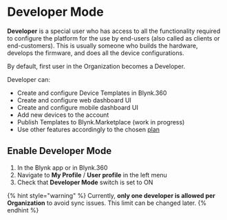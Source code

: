 # Developer Mode

**Developer** is a special user who has access to all the functionality required to configure the platform for the use by end-users \(also called as clients or end-customers\). This is usually someone who builds the hardware, develops the firmware, and does all the device configurations.

By default, first user in the Organization becomes a Developer.

Developer can:

* Create and configure Device Templates in Blynk.360
* Create and configure web dashboard UI
* Create and configure mobile dashboard UI
* Add new devices to the account
* Publish Templates to Blynk.Marketplace \(work in progress\)
* Use other features accordingly to the chosen [plan](https://blynk.io/pricing)

## **Enable Developer Mode**

1. In the Blynk app or in Blynk.360
2. Navigate to **My Profile** / **User profile** in the left menu
3. Check that **Developer Mode** switch is set to ON

{% hint style="warning" %}
Currently, **only one developer is allowed per Organization** to avoid sync issues. This limit can be changed later.
{% endhint %}

